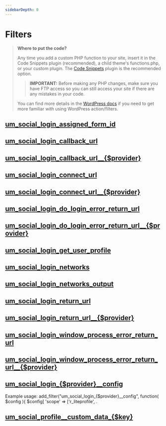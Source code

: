 ```yaml
---
sidebarDepth: 0
---
```

# Filters
> **Where to put the code?**
>
> Any time you add a custom PHP function to your site, insert it in the Code Snippets plugin (recommended), a child theme's functions.php, or your custom plugin. The [Code Snippets](https://wordpress.org/plugins/code-snippets/) plugin is the recommended option. 
>> **IMPORTANT:** Before making any PHP changes, make sure you have FTP access so you can still access your site if there are any mistakes in your code. 
>
> You can find more details in the  [WordPress docs](https://developer.wordpress.org/plugins/hooks/) if you need to get more familiar with using WordPress action/filters.
## [um_social_login_assigned_form_id](./filters/um_social_login_assigned_form_id)

## [um_social_login_callback_url](./filters/um_social_login_callback_url)

## [um_social_login_callback_url__{$provider}](./filters/um_social_login_callback_url____provider_)

## [um_social_login_connect_url](./filters/um_social_login_connect_url)

## [um_social_login_connect_url__{$provider}](./filters/um_social_login_connect_url____provider_)

## [um_social_login_do_login_error_return_url](./filters/um_social_login_do_login_error_return_url)

## [um_social_login_do_login_error_return_url__{$provider}](./filters/um_social_login_do_login_error_return_url____provider_)

## [um_social_login_get_user_profile](./filters/um_social_login_get_user_profile)

## [um_social_login_networks](./filters/um_social_login_networks)

## [um_social_login_networks_output](./filters/um_social_login_networks_output)

## [um_social_login_return_url](./filters/um_social_login_return_url)

## [um_social_login_return_url__{$provider}](./filters/um_social_login_return_url____provider_)

## [um_social_login_window_process_error_return_url](./filters/um_social_login_window_process_error_return_url)

## [um_social_login_window_process_error_return_url__{$provider}](./filters/um_social_login_window_process_error_return_url____provider_)

## [um_social_login_{$provider}__config](./filters/um_social_login___provider___config)
Example usage: add_filter("um_social_login_{$provider}__config", function( $config ){ $config[          'scope' => ['r_liteprofile', .
## [um_social_profile__custom_data_{$key}](./filters/um_social_profile__custom_data___key_)

